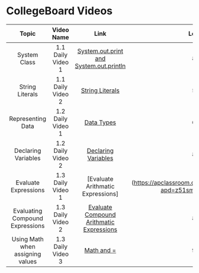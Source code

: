 # CollegeBoard Videos

|Topic|Video Name|Link|Length|
|:---:|:---:|:---:|:---:|
|System Class|1.1 Daily Video 1|[System.out.print and System.out.println](https://apclassroom.collegeboard.org/8/home?highlightElement=qyu6avch2l&unit=1#:~:text=1.1%3A%20Daily%20Video%201%20(Skill%202.B)In%20this%20video%2C%20we%20will%20call%20System%20class%20methods%20to%20generate%20output%20to%20the%20screen%20and%20will%20determine%20output%20based%20on%20a%20series%20of%20System.out.print%20and%20System.out.println%20statements)| 8:29|
|String Literals|1.1 Daily Video 2|[String Literals](https://apclassroom.collegeboard.org/8/home?highlightElement=qyu6avch2l&unit=1#:~:text=1.1%3A%20Daily%20Video%202%20(Skill%202.B)In%20this%20video%2C%20we%20will%20create%20string%20literals%20by%20placing%20a%20sequence%20of%20characters%20within%20double%20quotes)| 5:36|
|Representing Data|1.2 Daily Video 1|[Data Types](https://apclassroom.collegeboard.org/8/home?highlightElement=qyu6avch2l&unit=1#:~:text=1.2%3A%20Daily%20Video%201%20(Skill%201.A)In%20this%20video%2C%20we%20will%20learn%20that%20the%20way%20data%20is%20represented%20in%20a%20program%20determines%20the%20operations%20we%20can%20perform%20with%20it%20and%20affects%20how%20the%20data%20can%20be%20used)|6:27|
|Declaring Variables|1.2 Daily Video 2|[Declaring Variables](https://apclassroom.collegeboard.org/8/home?highlightElement=jccqx3doxb&unit=1#:~:text=1.2%3A%20Daily%20Video%202%20(Skill%201.B)In%20this%20video%2C%20we%20will%20learn%20how%20variables%20allow%20us%20to%20represent%20various%20types%20of%20information%20for%20reuse%20and%20adaptability%20and%20how%20to%20declare%20and%20initialize%20variables%20in%20a%20program)|8:20|
|Evaluate Expressions|1.3 Daily Video 1|[Evaluate Arithmatic Expressions]|(https://apclassroom.collegeboard.org/8/home?apd=z51smemt7h&unit=1)|7:09|
|Evaluating Compound Expressions|1.3 Daily Video 2|[Evaluate Compound Arithmatic Expressions](https://apclassroom.collegeboard.org/8/home?apd=jw99jpu05x&unit=1)|8:09|
|Using Math when assigning values|1.3 Daily Video 3|[Math and =](https://apclassroom.collegeboard.org/8/home?apd=mvo3vz0p7k&unit=1)|9:49|
